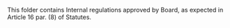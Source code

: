 This folder contains Internal regulations approved by Board, as expected in Article 16 par. (8) of Statutes.
